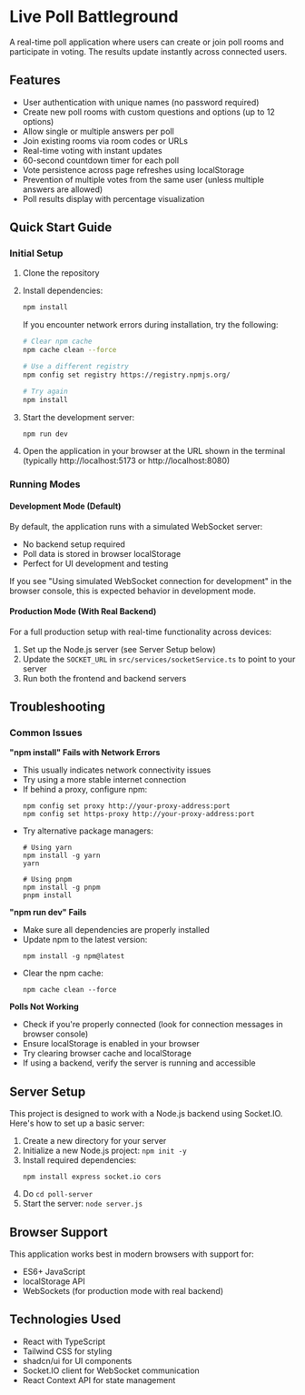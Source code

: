 
# Live Poll Battleground

A real-time poll application where users can create or join poll rooms and participate in voting. The results update instantly across connected users.

## Features

- User authentication with unique names (no password required)
- Create new poll rooms with custom questions and options (up to 12 options)
- Allow single or multiple answers per poll
- Join existing rooms via room codes or URLs
- Real-time voting with instant updates
- 60-second countdown timer for each poll
- Vote persistence across page refreshes using localStorage
- Prevention of multiple votes from the same user (unless multiple answers are allowed)
- Poll results display with percentage visualization

## Quick Start Guide

### Initial Setup

1. Clone the repository
2. Install dependencies:
   ```bash
   npm install
   ```
   
   If you encounter network errors during installation, try the following:
   ```bash
   # Clear npm cache
   npm cache clean --force
   
   # Use a different registry
   npm config set registry https://registry.npmjs.org/
   
   # Try again
   npm install
   ```

3. Start the development server:
   ```bash
   npm run dev
   ```
   
4. Open the application in your browser at the URL shown in the terminal (typically http://localhost:5173 or http://localhost:8080)

### Running Modes

#### Development Mode (Default)

By default, the application runs with a simulated WebSocket server:

- No backend setup required
- Poll data is stored in browser localStorage
- Perfect for UI development and testing

If you see "Using simulated WebSocket connection for development" in the browser console, this is expected behavior in development mode.

#### Production Mode (With Real Backend)

For a full production setup with real-time functionality across devices:

1. Set up the Node.js server (see Server Setup below)
2. Update the `SOCKET_URL` in `src/services/socketService.ts` to point to your server
3. Run both the frontend and backend servers

## Troubleshooting

### Common Issues

**"npm install" Fails with Network Errors**
- This usually indicates network connectivity issues
- Try using a more stable internet connection
- If behind a proxy, configure npm:
  ```
  npm config set proxy http://your-proxy-address:port
  npm config set https-proxy http://your-proxy-address:port
  ```
- Try alternative package managers:
  ```
  # Using yarn
  npm install -g yarn
  yarn
  
  # Using pnpm
  npm install -g pnpm
  pnpm install
  ```

**"npm run dev" Fails**
- Make sure all dependencies are properly installed
- Update npm to the latest version:
  ```
  npm install -g npm@latest
  ```
- Clear the npm cache:
  ```
  npm cache clean --force
  ```

**Polls Not Working**
- Check if you're properly connected (look for connection messages in browser console)
- Ensure localStorage is enabled in your browser
- Try clearing browser cache and localStorage
- If using a backend, verify the server is running and accessible

## Server Setup

This project is designed to work with a Node.js backend using Socket.IO. Here's how to set up a basic server:

1. Create a new directory for your server
2. Initialize a new Node.js project: `npm init -y`
3. Install required dependencies:
   ```
   npm install express socket.io cors
   ```
4. Do `cd poll-server`
5. Start the server: `node server.js`

## Browser Support

This application works best in modern browsers with support for:
- ES6+ JavaScript
- localStorage API
- WebSockets (for production mode with real backend)

## Technologies Used

- React with TypeScript
- Tailwind CSS for styling
- shadcn/ui for UI components
- Socket.IO client for WebSocket communication
- React Context API for state management
 

